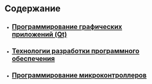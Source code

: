 # Содержание

* ## [Программирование графических приложений (Qt)](/ПГП%20(Qt)/README.md)

* ## [Технологии разработки программного обеспечения](/Технологии%20разработки%20ПО/README.md)

* ## [Программирование микроконтроллеров](/Программирование%20микроконтроллеров/README.md)
